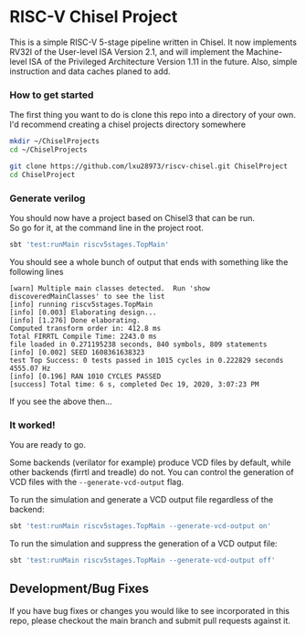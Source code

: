 RISC-V Chisel Project
=======================

This is a simple RISC-V 5-stage pipeline written in Chisel. 
It now implements RV32I of the User-level ISA Version 2.1, 
and will implement the Machine-level ISA of the Privileged Architecture Version 1.11 in the future. 
Also, simple instruction and data caches planed to add.


### How to get started
The first thing you want to do is clone this repo into a directory of your own.  I'd recommend creating a chisel projects directory somewhere
```sh
mkdir ~/ChiselProjects
cd ~/ChiselProjects

git clone https://github.com/lxu28973/riscv-chisel.git ChiselProject
cd ChiselProject
```

### Generate verilog
You should now have a project based on Chisel3 that can be run.<br/>
So go for it, at the command line in the project root.
```sh
sbt 'test:runMain riscv5stages.TopMain'
```

You should see a whole bunch of output that ends with something like the following lines
```
[warn] Multiple main classes detected.  Run 'show discoveredMainClasses' to see the list
[info] running riscv5stages.TopMain 
[info] [0.003] Elaborating design...
[info] [1.276] Done elaborating.
Computed transform order in: 412.8 ms
Total FIRRTL Compile Time: 2243.0 ms
file loaded in 0.271195238 seconds, 840 symbols, 809 statements
[info] [0.002] SEED 1608361638323
test Top Success: 0 tests passed in 1015 cycles in 0.222829 seconds 4555.07 Hz
[info] [0.196] RAN 1010 CYCLES PASSED
[success] Total time: 6 s, completed Dec 19, 2020, 3:07:23 PM
```
If you see the above then...

### It worked!
You are ready to go. 

Some backends (verilator for example) produce VCD files by default, while other backends (firrtl and treadle) do not.
You can control the generation of VCD files with the `--generate-vcd-output` flag.

To run the simulation and generate a VCD output file regardless of the backend:
```bash
sbt 'test:runMain riscv5stages.TopMain --generate-vcd-output on'
```

To run the simulation and suppress the generation of a VCD output file:
```bash
sbt 'test:runMain riscv5stages.TopMain --generate-vcd-output off'
```

## Development/Bug Fixes
If you have bug fixes or
changes you would like to see incorporated in this repo, please checkout
the main branch and submit pull requests against it.

